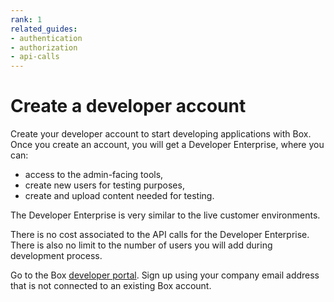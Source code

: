 ```yaml
---
rank: 1
related_guides:
- authentication
- authorization
- api-calls 
---
```


# Create a developer account

Create your developer account to start developing applications with Box.
Once you create an account, you will get a Developer Enterprise, where
you can:

- access to the admin-facing tools,
- create new users for testing purposes,
- create and upload content needed for testing. 

The Developer Enterprise is very similar to the live customer environments.

<Message type='notice'>
There is no cost associated to the API calls for the Developer Enterprise.
There is also no limit to the number of users you will add during development
process.
</Message>

Go to the Box [developer portal][developer-portal]. Sign up using
your company email address that is not connected to an existing
Box account. 

[developer-portal]: https://developer.box.com/